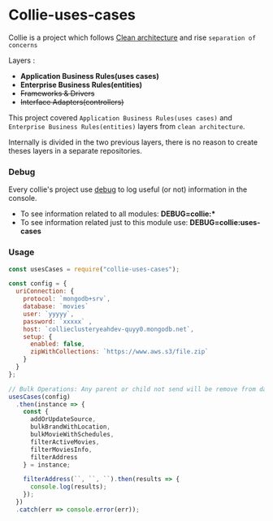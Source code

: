 # Collie-uses-cases

Collie is a project which follows [Clean architecture](https://blog.cleancoder.com/uncle-bob/2012/08/13/the-clean-architecture.html) and rise `separation of concerns`

Layers :

- **Application Business Rules(uses cases)**
- **Enterprise Business Rules(entities)**
- ~~Frameworks & Drivers~~
- ~~Interface Adapters(controllers)~~

This project covered `Application Business Rules(uses cases)` and `Enterprise Business Rules(entities)` layers from `clean architecture`.

Internally is divided in the two previous layers, there is no reason to create theses layers in a separate repositories.

### Debug

Every collie's project use [debug](https://www.npmjs.com/package/debug) to log useful (or not) information in the console.

- To see information related to all modules: **DEBUG=collie:\***
- To see information related just to this module use: **DEBUG=collie:uses-cases**

### Usage

```js
const usesCases = require("collie-uses-cases");

const config = {
  uriConnection: {
    protocol: `mongodb+srv`,
    database: `movies`
    user: `yyyyy`,
    password: `xxxxx` ,
    host: `collieclusteryeahdev-quyy0.mongodb.net`,
    setup: {
      enabled: false,
      zipWithCollections: `https://www.aws.s3/file.zip`
    }
  }
};

// Bulk Operations: Any parent or child not send will be remove from database
usesCases(config)
  .then(instance => {
    const {
      addOrUpdateSource,
      bulkBrandWithLocation,
      bulkMovieWithSchedules,
      filterActiveMovies,
      filterMoviesInfo,
      filterAddress
    } = instance;

    filterAddress(``, ``, ``).then(results => {
      console.log(results);
    });
  })
  .catch(err => console.error(err));
```
